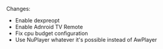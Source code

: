 Changes:
- Enable dexpreopt
- Enable Adnroid TV Remote
- Fix cpu budget configuration
- Use NuPlayer whatever it's possible instead of AwPlayer


